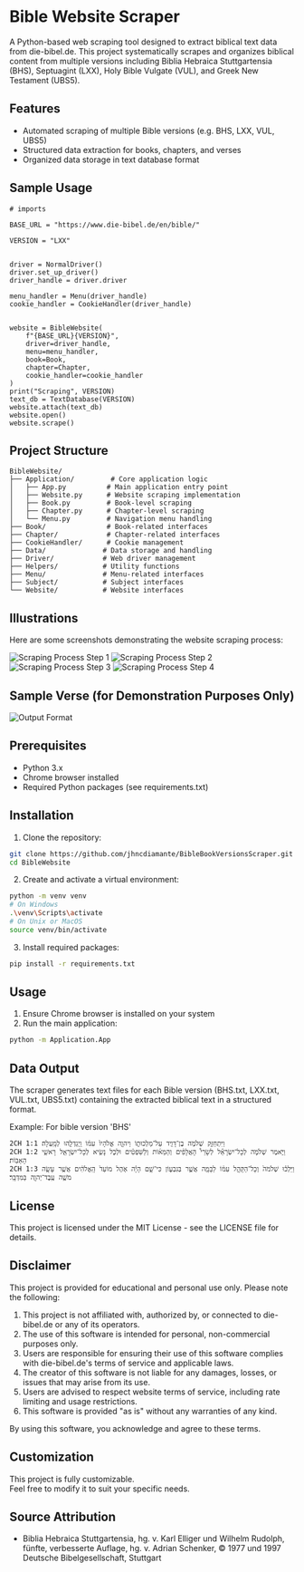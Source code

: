 # Bible Website Scraper

A Python-based web scraping tool designed to extract biblical text data from die-bibel.de. This project systematically scrapes and organizes biblical content from multiple versions including Biblia Hebraica Stuttgartensia (BHS), Septuagint (LXX), Holy Bible Vulgate (VUL), and Greek New Testament (UBS5).

## Features

- Automated scraping of multiple Bible versions (e.g. BHS, LXX, VUL, UBS5)
- Structured data extraction for books, chapters, and verses
- Organized data storage in text database format

## Sample Usage

```
# imports

BASE_URL = "https://www.die-bibel.de/en/bible/"

VERSION = "LXX"


driver = NormalDriver()
driver.set_up_driver()
driver_handle = driver.driver 

menu_handler = Menu(driver_handle)
cookie_handler = CookieHandler(driver_handle)


website = BibleWebsite(
    f"{BASE_URL}{VERSION}",
    driver=driver_handle,
    menu=menu_handler,
    book=Book,       
    chapter=Chapter,
    cookie_handler=cookie_handler
)
print("Scraping", VERSION)
text_db = TextDatabase(VERSION)
website.attach(text_db)
website.open()
website.scrape()

```
## Project Structure

```
BibleWebsite/
├── Application/         # Core application logic
│   ├── App.py          # Main application entry point
│   ├── Website.py      # Website scraping implementation
│   ├── Book.py         # Book-level scraping
│   ├── Chapter.py      # Chapter-level scraping
│   └── Menu.py         # Navigation menu handling
├── Book/               # Book-related interfaces
├── Chapter/            # Chapter-related interfaces
├── CookieHandler/      # Cookie management
├── Data/              # Data storage and handling
├── Driver/            # Web driver management
├── Helpers/           # Utility functions
├── Menu/              # Menu-related interfaces
├── Subject/           # Subject interfaces
└── Website/           # Website interfaces

```

## Illustrations

Here are some screenshots demonstrating the website scraping process:


![Scraping Process Step 1](Illustrations/1.png)
![Scraping Process Step 2](Illustrations/2.png)
![Scraping Process Step 3](Illustrations/3.png)
![Scraping Process Step 4](Illustrations/4.png)
## Sample Verse (for Demonstration Purposes Only)

![Output Format](Illustrations/output_format.png)


## Prerequisites

- Python 3.x
- Chrome browser installed
- Required Python packages (see requirements.txt)

## Installation

1. Clone the repository:
```bash
git clone https://github.com/jhncdiamante/BibleBookVersionsScraper.git
cd BibleWebsite
```

2. Create and activate a virtual environment:
```bash
python -m venv venv
# On Windows
.\venv\Scripts\activate
# On Unix or MacOS
source venv/bin/activate
```

3. Install required packages:
```bash
pip install -r requirements.txt
```

## Usage

1. Ensure Chrome browser is installed on your system
2. Run the main application:
```bash
python -m Application.App
```


## Data Output

The scraper generates text files for each Bible version (BHS.txt, LXX.txt, VUL.txt, UBS5.txt) containing the extracted biblical text in a structured format.

Example: For bible version 'BHS'
```
2CH 1:1	וַיִּתְחַזֵּ֛ק שְׁלֹמֹ֥ה בֶן־דָּוִ֖יד עַל־מַלְכוּת֑וֹ וַיהוָ֤ה אֱלֹהָיו֙ עִמּ֔וֹ וַֽיְגַדְּלֵ֖הוּ לְמָֽעְלָה׃
2CH 1:2	וַיֹּ֣אמֶר שְׁלֹמֹ֣ה לְכָל־יִשְׂרָאֵ֡ל לְשָׂרֵי֩ הָאֲלָפִ֨ים וְהַמֵּא֜וֹת וְלַשֹּֽׁפְטִ֗ים וּלְכֹ֛ל נָשִׂ֥יא לְכָל־יִשְׂרָאֵ֖ל רָאשֵׁ֥י הָאָבֽוֹת׃
2CH 1:3	וַיֵּלְכ֗וּ שְׁלֹמֹה֙ וְכָל־הַקָּהָ֣ל עִמּ֔וֹ לַבָּמָ֖ה אֲשֶׁ֣ר בְּגִבְע֑וֹן כִּי־שָׁ֣ם הָיָ֗ה אֹ֤הֶל מוֹעֵד֙ הָֽאֱלֹהִ֔ים אֲשֶׁ֥ר עָשָׂ֛ה מֹשֶׁ֥ה עֶֽבֶד־יְהוָ֖ה בַּמִּדְבָּֽר׃
```



## License

This project is licensed under the MIT License - see the LICENSE file for details.

## Disclaimer

This project is provided for educational and personal use only. Please note the following:

1. This project is not affiliated with, authorized by, or connected to die-bibel.de or any of its operators.
2. The use of this software is intended for personal, non-commercial purposes only.
3. Users are responsible for ensuring their use of this software complies with die-bibel.de's terms of service and applicable laws.
4. The creator of this software is not liable for any damages, losses, or issues that may arise from its use.
5. Users are advised to respect website terms of service, including rate limiting and usage restrictions.
6. This software is provided "as is" without any warranties of any kind.

By using this software, you acknowledge and agree to these terms.


## Customization

This project is fully customizable.  
Feel free to modify it to suit your specific needs.

## Source Attribution
- Biblia Hebraica Stuttgartensia, hg. v. Karl Elliger und Wilhelm Rudolph, fünfte, verbesserte Auflage, hg. v. Adrian Schenker, © 1977 und 1997 Deutsche Bibelgesellschaft, Stuttgart


